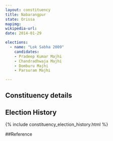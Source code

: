 ```yaml
---
layout: constituency
title: Nabarangpur
state: Orissa
mapimg: 
wikipedia-url: 
date: 2014-01-29

elections: 
  - name: "Lok Sabha 2009"
    candidates: 
    - Pradeep Kumar Majhi 
    - Chandradhwaja Majhi 
    - Domburu Majhi 
    - Parsuram Majhi 

---
```

## Constituency details


## Election History
{% include constituency_election_history.html %}

##Reference
